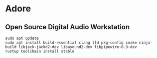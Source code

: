 # Adore
## Open Source Digital Audio Workstation

```
sudo apt update
sudo apt install build-essential clang lld pkg-config cmake ninja-build libjack-jackd2-dev libasound2-dev libpipewire-0.3-dev 
rustup toolchain install stable
```